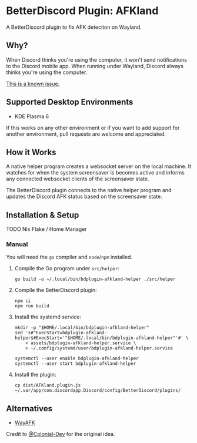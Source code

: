 # BetterDiscord Plugin: AFKland
A BetterDiscord plugin to fix AFK detection on Wayland.

## Why?

When Discord thinks you're using the computer, it won't send notifications
to the Discord mobile app. When running under Wayland, Discord always
thinks you're using the computer.

[This is a known issue.](https://support.discord.com/hc/en-us/community/posts/360052371093-Discord-on-Linux-Wayland-has-no-AFK-detection)

## Supported Desktop Environments

 * KDE Plasma 6

If this works on any other environment or if you want to add support for
another environment, pull requests are welcome and appreciated.

## How it Works

A native helper program creates a websocket server on the local machine.
It watches for when the system screensaver is becomes active and informs
any connected websocket clients of the screensaver state.

The BetterDiscord plugin connects to the native helper program and updates
the Discord AFK status based on the screensaver state.

## Installation & Setup

TODO Nix Flake / Home Manager

### Manual

You will need the `go` compiler and `node`/`npm` installed.

 1. Compile the Go program under `src/helper`:

    ```
    go build -o ~/.local/bin/bdplugin-afkland-helper ./src/helper
    ```

 2. Compile the BetterDiscord plugin:

    ```
    npm ci
    npm run build
    ```

 3. Install the systemd service:

    ```
    mkdir -p "$HOME/.local/bin/bdplugin-afkland-helper"
    sed 's#^ExecStart=bdplugin-afkland-helper$#ExecStart='"$HOME/.local/bin/bdplugin-afkland-helper"'#' \
        < assets/bdplugin-afkland-helper.service \
        > ~/.config/systemd/user/bdplugin-afkland-helper.service
    
    systemctl --user enable bdplugin-afkland-helper
    systemctl --user start bdplugin-afkland-helper
    ```

 4. Install the plugin:

    ```
    cp dist/AFKland.plugin.js ~/.var/app/com.discordapp.Discord/config/BetterDiscord/plugins/
    ```

## Alternatives

 * [WayAFK](https://github.com/Colonial-Dev/WayAFK)

Credit to [@Colonial-Dev](https://github.com/Colonial-Dev) for the original idea.
